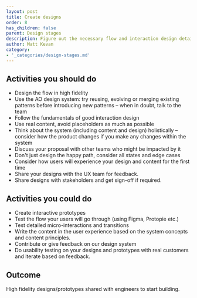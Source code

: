 ```yaml
---
layout: post
title: Create designs
order: 8
has_children: false
parent: Design stages
description: Figure out the necessary flow and interaction design details to enable engineers to start building the scoped solution.
author: Matt Kevan
category:
- '_categories/design-stages.md'	
---
```



## Activities you should do

* Design the flow in high fidelity
* Use the AO design system: try reusing, evolving or merging existing patterns before introducing new patterns – when in doubt, talk to the team
* Follow the fundamentals of good interaction design
* Use real content, avoid placeholders as much as possible
* Think about the system (including content and design) holistically – consider how the product changes if you make any changes within the system
* Discuss your proposal with other teams who might be impacted by it
* Don't just design the happy path, consider all states and edge cases
* Consider how users will experience your design and content for the first time
* Share your designs with the UX team for feedback.
* Share designs with stakeholders and get sign-off if required.

## Activities you could do

* Create interactive prototypes
* Test the flow your users will go through (using Figma, Protopie etc.)
* Test detailed micro-interactions and transitions
* Write the content in the user experience based on the system concepts and content principles.
* Contribute or give feedback on our design system
* Do usability testing on your designs and prototypes with real customers and iterate based on feedback.



## Outcome

High fidelity designs/prototypes shared with engineers to start building.
